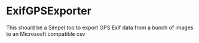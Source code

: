 # ExifGPSExporter
This should be a Simpel too to export GPS Exif data from a bunch of images to an Micrososft compatible csv
